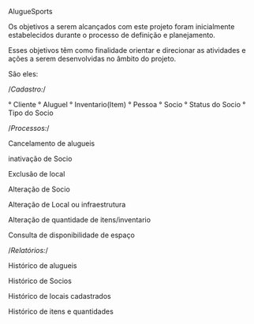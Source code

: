 AlugueSports


Os objetivos a serem alcançados com este projeto foram inicialmente estabelecidos durante o processo de definição e planejamento. 

Esses objetivos têm como finalidade orientar e direcionar as atividades e ações a serem desenvolvidas no âmbito do projeto. 

São eles:

/*Cadastro:*/

° Cliente
° Aluguel
° Inventario(Item)
° Pessoa
° Socio
° Status do Socio
° Tipo do Socio

/*Processos:*/

Cancelamento de alugueis

inativação de Socio

Exclusão de local

Alteração de Socio

Alteração de Local ou infraestrutura

Alteração de quantidade de itens/inventario

Consulta de disponibilidade de espaço



/*Relatórios:*/

Histórico de alugueis

Histórico de Socios

Histórico de locais cadastrados

Histórico de itens e quantidades
